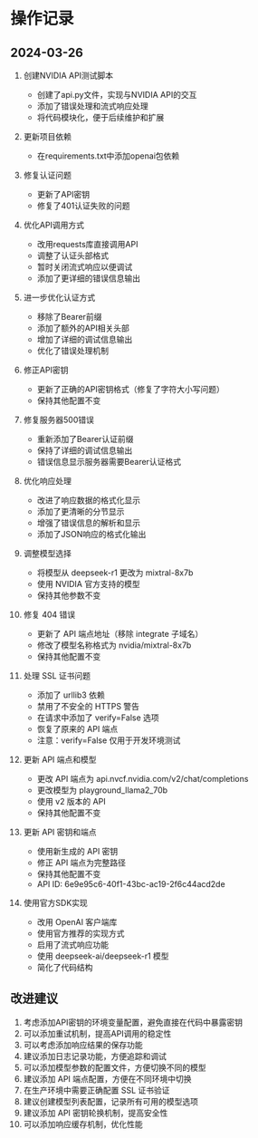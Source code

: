 # 操作记录

## 2024-03-26
1. 创建NVIDIA API测试脚本
   - 创建了api.py文件，实现与NVIDIA API的交互
   - 添加了错误处理和流式响应处理
   - 将代码模块化，便于后续维护和扩展

2. 更新项目依赖
   - 在requirements.txt中添加openai包依赖

3. 修复认证问题
   - 更新了API密钥
   - 修复了401认证失败的问题

4. 优化API调用方式
   - 改用requests库直接调用API
   - 调整了认证头部格式
   - 暂时关闭流式响应以便调试
   - 添加了更详细的错误信息输出

5. 进一步优化认证方式
   - 移除了Bearer前缀
   - 添加了额外的API相关头部
   - 增加了详细的调试信息输出
   - 优化了错误处理机制

6. 修正API密钥
   - 更新了正确的API密钥格式（修复了字符大小写问题）
   - 保持其他配置不变

7. 修复服务器500错误
   - 重新添加了Bearer认证前缀
   - 保持了详细的调试信息输出
   - 错误信息显示服务器需要Bearer认证格式

8. 优化响应处理
   - 改进了响应数据的格式化显示
   - 添加了更清晰的分节显示
   - 增强了错误信息的解析和显示
   - 添加了JSON响应的格式化输出

9. 调整模型选择
   - 将模型从 deepseek-r1 更改为 mixtral-8x7b
   - 使用 NVIDIA 官方支持的模型
   - 保持其他参数不变

10. 修复 404 错误
    - 更新了 API 端点地址（移除 integrate 子域名）
    - 修改了模型名称格式为 nvidia/mixtral-8x7b
    - 保持其他配置不变

11. 处理 SSL 证书问题
    - 添加了 urllib3 依赖
    - 禁用了不安全的 HTTPS 警告
    - 在请求中添加了 verify=False 选项
    - 恢复了原来的 API 端点
    - 注意：verify=False 仅用于开发环境测试

12. 更新 API 端点和模型
    - 更改 API 端点为 api.nvcf.nvidia.com/v2/chat/completions
    - 更改模型为 playground_llama2_70b
    - 使用 v2 版本的 API
    - 保持其他配置不变

13. 更新 API 密钥和端点
    - 使用新生成的 API 密钥
    - 修正 API 端点为完整路径
    - 保持其他配置不变
    - API ID: 6e9e95c6-40f1-43bc-ac19-2f6c44acd2de

14. 使用官方SDK实现
    - 改用 OpenAI 客户端库
    - 使用官方推荐的实现方式
    - 启用了流式响应功能
    - 使用 deepseek-ai/deepseek-r1 模型
    - 简化了代码结构

## 改进建议
1. 考虑添加API密钥的环境变量配置，避免直接在代码中暴露密钥
2. 可以添加重试机制，提高API调用的稳定性
3. 可以考虑添加响应结果的保存功能
4. 建议添加日志记录功能，方便追踪和调试
5. 可以添加模型参数的配置文件，方便切换不同的模型
6. 建议添加 API 端点配置，方便在不同环境中切换
7. 在生产环境中需要正确配置 SSL 证书验证
8. 建议创建模型列表配置，记录所有可用的模型选项
9. 建议添加 API 密钥轮换机制，提高安全性
10. 可以添加响应缓存机制，优化性能
